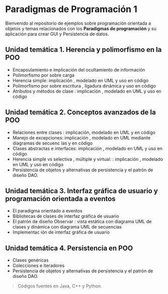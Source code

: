 # Paradigmas de Programación 1

Bienvenido al repositorio de ejemplos sobre programación orientada a objetos y temas relacionados con los **Paradigmas de programación** y su aplicación para crear GUI y Persistencia de datos.




## Unidad temática 1. Herencia y polimorfismo en la POO
- Encapsulamiento e implicación del ocultamiento de información
- Polimorfismo por sobre carga
- Herencia simple: implicación , modelado en UML y uso en código
- Polimorfismo por sobre escritura , ligadura dinámica y uso en código
- Atributos y métodos de clase : implicación , modelado en UML y uso en código

## Unidad temática 2. Conceptos avanzados de la POO
- Relaciones entre clases : implicación, modelado en UML y en código  
- Manejo de excepciones: implicación , modelado en UML mediante diagramas de secuenc ias y en código  
- Clases abstractas e interfaces: implicación , modelado en UML y uso en código  
- Herencia simple vs selectiva , múltiple y virtual: : implicación , modelado en UML y uso en código  
- Persistencia de objetos y alternativas de persistencia y el patrón de diseño DAO.

## Unidad temática 3. Interfaz gráfica de usuario y programación orientada a eventos
- El paradigma orientado a eventos  
- Bibliotecas de clases de interfaz gráfica de usuario
- El patrón de diseño Observar : vista estática con diagrama UML de clases y dinámica con diagrama UML de secuencias
- Implementac ión de interfaz gráfica de usuario

## Unidad temática 4. Persistencia en POO
- Clases genéricas  
- Colecciones e iteradores
- Persistencia de objetos y alternativas de persistencia y el patrón de diseño DAO.


> Códigos fuentes en Java, C++ y Python.

